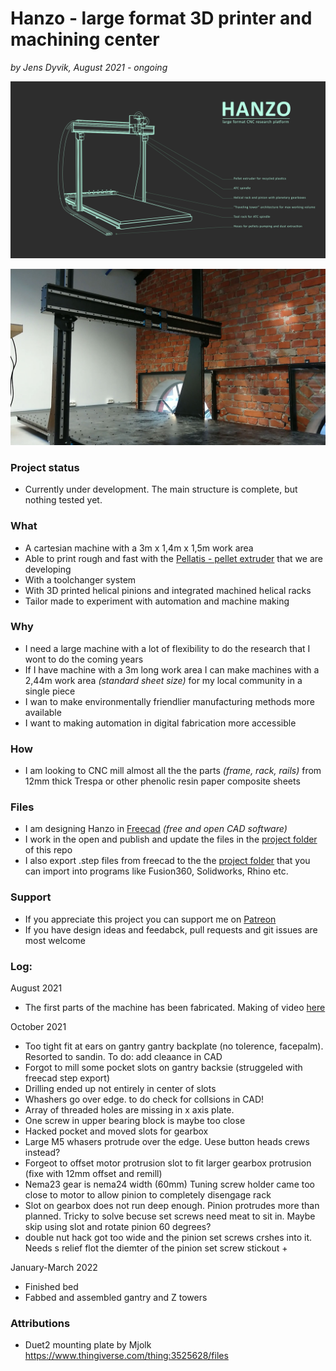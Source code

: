 # Hanzo - large format 3D printer and machining center


*by Jens Dyvik, August 2021 - ongoing*

![](img/hanzo-perspective1920.png)

![](img/hazno-structural-parts-assembled1.JPG)

### Project status

 - Currently under development. The main structure is complete, but nothing tested yet.

### What

 - A cartesian machine with a 3m x 1,4m x 1,5m work area
 - Able to print rough and fast with the [Pellatis - pellet extruder](https://tobben.gitlab.io/pellatis/) that we are developing
 - With a toolchanger system
 - With 3D printed helical pinions and integrated machined helical racks
 - Tailor made to experiment with automation and machine making
 
### Why

 - I need a large machine with a lot of flexibility to do the research that I wont to do the coming years
 - If I have machine with a 3m long work area I can make machines with a 2,44m work area _(standard sheet size)_ for my local community in a single piece
 - I wan to make environmentally friendlier manufacturing methods more available
 - I want to making automation in digital fabrication more accessible

### How

 - I am looking to CNC mill almost all the the parts _(frame, rack, rails)_ from 12mm thick Trespa or other phenolic resin paper composite sheets
 

### Files

 - I am designing Hanzo in [Freecad]() *(free and open CAD software)*
 - I work in the open and publish and update the files in the [project folder](https://github.com/fellesverkstedet/fabricatable-machines/tree/master/hanzo-research-platform) of this repo
 - I also export .step files from freecad to the the [project folder](https://github.com/fellesverkstedet/fabricatable-machines/tree/master/hanzo-research-platform) that you can import into programs like Fusion360, Solidworks, Rhino etc.

### Support

 - If you appreciate this project you can support me on [Patreon](https://www.patreon.com/jensdyvik)
 - If you have design ideas and feedabck, pull requests and git issues are most welcome


### Log:

August 2021

 - The first parts of the machine has been fabricated. Making of video [here](https://youtu.be/XLuoENFNSG0)
 
October 2021

 - Too tight fit at ears on gantry gantry backplate (no tolerence, facepalm). Resorted to sandin. To do: add cleaance in CAD
 - Forgot to mill some pocket slots on gantry backsie (struggeled with freecad step export)
 - Drilling ended up not entirely in center of slots
 - Whashers go over edge. to do check for collsions in CAD!
 - Array of threaded holes are missing in x axis plate.
 - One screw in upper bearing block is maybe too close
 - Hacked pocket and moved slots for gearbox
 - Large M5 whasers protrude over the edge. Uese button heads crews instead?
 - Forgeot to offset motor protrusion slot to fit larger gearbox protrusion (fixe with 12mm offset and remill)
 - Nema23 gear is nema24 width (60mm) Tuning screw holder came too close to motor to allow pinion to completely disengage rack
 - Slot on gearbox does not run deep enough. Pinion protrudes more than planned. Tricky to solve becuse set screws need meat to sit in. Maybe skip using slot and rotate pinion 60 degrees?
 - double nut hack got too wide and the pinion set screws crshes into it. Needs s relief flot the diemter of the pinion set screw stickout +
 
 January-March 2022
 
 - Finished bed
 - Fabbed and assembled gantry and Z towers


### Attributions

 - Duet2 mounting plate by Mjolk https://www.thingiverse.com/thing:3525628/files
